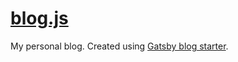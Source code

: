 # [blog.js](https://blog.vsimonovski.me)

My personal blog. Created using [Gatsby blog starter](https://github.com/gatsbyjs/gatsby-starter-blog).
